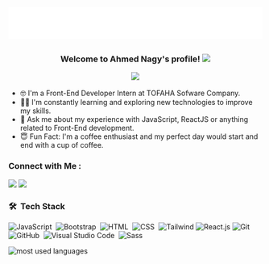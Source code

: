 
<h1 align="center">
  <img src="https://raw.githubusercontent.com/ahmed5353/ahmed5353/master/name.svg" alt="Ahmed Nagy" />
</h1>


<!--<img width="250" align="right" src="https://c.tenor.com/_DOBjnGspYAAAAAM/code-coding.gif">-->

<h3 align="center">
  Welcome to Ahmed Nagy's profile!
  <img src="https://media.giphy.com/media/hvRJCLFzcasrR4ia7z/giphy.gif" width="28">
</h3>

<!-- Typing SVG by DenverCoder1 - https://github.com/DenverCoder1/readme-typing-svg -->
<p align="center">
  <a href="https://github.com/DenverCoder1/readme-typing-svg"><img src="https://readme-typing-svg.herokuapp.com/?lines=Front-End%20web%20developer;Always%20learning%20new%20things&font=Fira%20Code&center=true&width=440&height=45&color=f75c7e&vCenter=true&size=22"></a>
</p> 

- 🤓 I'm a Front-End Developer Intern at TOFAHA Sofware Company.
- 👨‍💻 I'm constantly learning and exploring new technologies to improve my skills.
- 💬 Ask me about my experience with JavaScript, ReactJS or anything related to Front-End development.
- 😇 Fun Fact: I'm a coffee enthusiast and my perfect day would start and end with a cup of coffee.

### Connect with Me :

<a href="https://www.linkedin.com/in/ahmed-nagy-a437061b6" target="_blank"><img src="https://img.shields.io/badge/-Ahmed%20Nagy-0077B5?style=for-the-badge&logo=Linkedin&logoColor=white"/></a>
<a href="https://t.me/ahmednagy53" target="_blank"><img src="https://img.shields.io/badge/-Ahmed%20Nagy-0077B5?style=for-the-badge&logo=Telegram&logoColor=white"/></a>
### 🛠 &nbsp;Tech Stack
![JavaScript](https://img.shields.io/badge/-JavaScript-05122A?style=flat&logo=javascript)&nbsp;
![Bootstrap](https://img.shields.io/badge/-Bootstrap-05122A?style=flat&logo=bootstrap&logoColor=563D7C)&nbsp;
![HTML](https://img.shields.io/badge/-HTML-05122A?style=flat&logo=HTML5)&nbsp;
![CSS](https://img.shields.io/badge/-CSS-05122A?style=flat&logo=CSS3&logoColor=1572B6)&nbsp;
![Tailwind](https://img.shields.io/badge/-Tailwindcss-05122A?style=flat&logo=tailwindcss)
![React.js](https://img.shields.io/badge/-React-05122A?style=flat&logo=react)
![Git](https://img.shields.io/badge/-Git-05122A?style=flat&logo=git)&nbsp;
![GitHub](https://img.shields.io/badge/-GitHub-05122A?style=flat&logo=github)&nbsp;
![Visual Studio Code](https://img.shields.io/badge/-Visual%20Studio%20Code-05122A?style=flat&logo=visual-studio-code&logoColor=007ACC)&nbsp;
![Sass](https://img.shields.io/badge/-Sass-05122A?style=flat&logo=sass)&nbsp;






<img align="left" src="https://github-readme-stats.vercel.app/api/top-langs?username=ahmed5353&show_icons=true&locale=en&layout=compact&theme=radical" alt="most used languages" />

<br>

